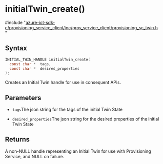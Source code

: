 # initialTwin_create()

\#include "[azure-iot-sdk-c/provisioning_service_client/inc/prov_service_client/provisioning_sc_twin.h](../iot-c-ref-provisioning-sc-twin-h.md)"  

## Syntax

```C
INITIAL_TWIN_HANDLE initialTwin_create(
  const char *  tags,
  const char *  desired_properties
);
```

Creates an Initial Twin handle for use in consequent APIs.

## Parameters
* `tags`The json string for the tags of the initial Twin State 

* `desired_properties`The json string for the desired properties of the initial Twin State

## Returns
A non-NULL handle representing an Initial Twin for use with Provisioning Service, and NULL on failure.

